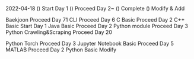 2022-04-18
() Start Day 1
() Proceed Day 2~
() Complete
() Modify & Add

Baekjoon Proceed Day 71
CLI Proceed Day 6
C Basic Proceed Day 2
C++ Basic Start Day 1
Java Basic Proceed Day 2
Python module Proceed Day 3
Python Crawling&Scraping Proceed Day 20

Python Torch Proceed Day 3
Jupyter Notebook Basic Proceed Day 5
MATLAB Proceed Day 2
Python Basic Modify